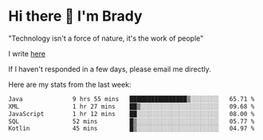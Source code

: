 # Hi there 👋 I'm Brady

"Technology isn't a force of nature, it's the work of people"

I write [here](https://github.com/hawk0120/blog)

If I haven't responded in a few days, please email me directly. 

Here are my stats from the last week:
<!--START_SECTION:waka-->

```txt
Java              9 hrs 55 mins   ████████████████▒░░░░░░░░   65.71 %
XML               1 hr 27 mins    ██▒░░░░░░░░░░░░░░░░░░░░░░   09.68 %
JavaScript        1 hr 12 mins    ██░░░░░░░░░░░░░░░░░░░░░░░   08.00 %
SQL               52 mins         █▒░░░░░░░░░░░░░░░░░░░░░░░   05.77 %
Kotlin            45 mins         █▒░░░░░░░░░░░░░░░░░░░░░░░   04.97 %
```

<!--END_SECTION:waka-->


